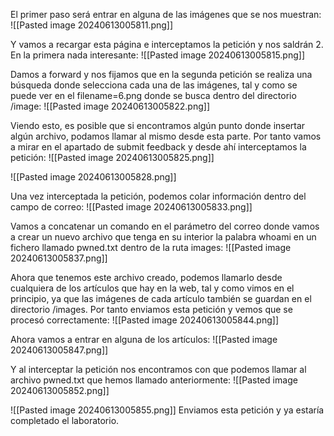 El primer paso será entrar en alguna de las imágenes que se nos muestran:
![[Pasted image 20240613005811.png]]

Y vamos a recargar esta página e interceptamos la petición y nos saldrán 2. En la primera nada interesante:
![[Pasted image 20240613005815.png]]

Damos a forward y nos fijamos que en la segunda petición se realiza una búsqueda donde selecciona cada una de las imágenes, tal y como se puede ver en el  filename=6.png donde se busca dentro del directorio /image:
![[Pasted image 20240613005822.png]]

Viendo esto, es posible que si encontramos algún punto donde insertar algún archivo, podamos llamar al mismo desde esta parte. Por tanto vamos a mirar en el apartado de submit feedback y desde ahí interceptamos la petición:
![[Pasted image 20240613005825.png]]

![[Pasted image 20240613005828.png]]

Una vez interceptada la petición, podemos colar información dentro del campo de correo:
![[Pasted image 20240613005833.png]]

Vamos a concatenar un comando en el parámetro del correo donde vamos a crear un nuevo archivo que tenga en su interior la palabra whoami en un fichero llamado pwned.txt dentro de la ruta images:
![[Pasted image 20240613005837.png]]

Ahora que tenemos este archivo creado, podemos llamarlo desde cualquiera de los artículos que hay en la web, tal y como vimos en el principio, ya que las imágenes de cada artículo también se guardan en el directorio /images. Por tanto enviamos esta petición y vemos que se procesó correctamente:
![[Pasted image 20240613005844.png]]

Ahora vamos a entrar en alguna de los artículos:
![[Pasted image 20240613005847.png]]

Y al interceptar la petición nos encontramos con que podemos llamar al archivo pwned.txt que hemos llamado anteriormente:
![[Pasted image 20240613005852.png]]

![[Pasted image 20240613005855.png]]
Enviamos esta petición y ya estaría completado el laboratorio.

